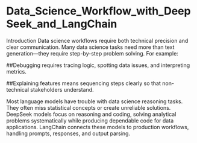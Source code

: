 # Data_Science_Workflow_with_DeepSeek_and_LangChain
Introduction
Data science workflows require both technical precision and clear communication. Many data science tasks need more than text generation—they require step-by-step problem solving. For example:

##Debugging requires tracing logic, spotting data issues, and interpreting metrics.

##Explaining features means sequencing steps clearly so that non-technical stakeholders understand.

Most language models have trouble with data science reasoning tasks. They often miss statistical concepts or create unreliable solutions. DeepSeek models focus on reasoning and coding, solving analytical problems systematically while producing dependable code for data applications. LangChain connects these models to production workflows, handling prompts, responses, and output parsing.
